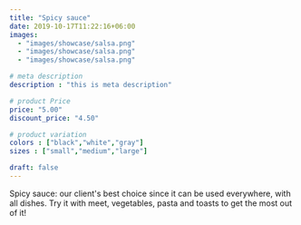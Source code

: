 ```yaml
---
title: "Spicy sauce"
date: 2019-10-17T11:22:16+06:00
images: 
  - "images/showcase/salsa.png"
  - "images/showcase/salsa.png"
  - "images/showcase/salsa.png"

# meta description
description : "this is meta description"

# product Price
price: "5.00"
discount_price: "4.50"

# product variation
colors : ["black","white","gray"]
sizes : ["small","medium","large"]

draft: false
---
```


Spicy sauce: our client's best choice since it can be used everywhere, with all dishes.
Try it with meet, vegetables, pasta and toasts to get the most out of it!